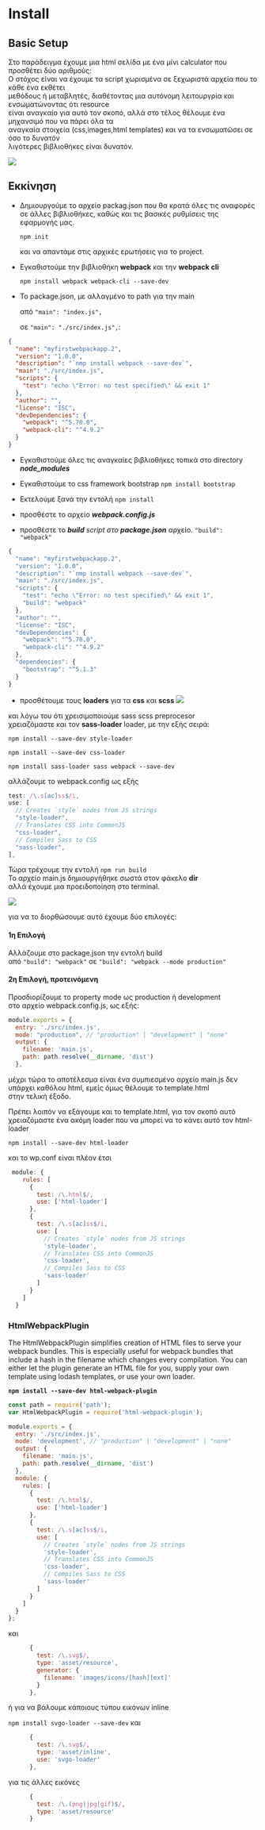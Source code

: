 # Install

## Basic Setup

Στο παράδειγμα έχουμε μια html σελίδα με ένα μίνι calculator που προσθέτει δύο αριθμούς:    
O στόχος είναι να έχουμε τα script χωρισμένα σε ξεχωριστά αρχεία που το κάθε ένα εκθέτει    
μεθόδους ή μεταβλητές, διαθέτοντας μια αυτόνομη λειτουργρία και ενσωματώνοντας ότι resource    
είναι αναγκαίο για αυτό τον σκοπό, αλλά στο τέλος θέλουμε ένα μηχανσιμό που να πάρει όλα τα    
αναγκαία στοιχεία (css,images,html templates) και να τα ενσωματώσει σε όσο το δυνατόν    
λιγότερες βιβλιοθήκες είναι δυνατόν.

![](./doc/index.png)

## Εκκίνηση
- Δημιουργούμε το αρχείο packag.json  που θα κρατά όλες τις αναφορές σε άλλες βιβλιοθήκες, 
  καθώς και τις βασικές ρυθμίσεις της εφαρμογής μας.

  `npm init`

  και να απαντάμε στις αρχικές ερωτήσεις για το project.

- Εγκαθιστούμε την βιβλιοθήκη **webpack** και την **webpack cli**

  `npm install webpack webpack-cli --save-dev`


- Το package.json, με αλλαγμένο το path για την main 

  από `"main": "index.js",` 

  σε `"main": "./src/index.js",`:

```json
{
  "name": "myfirstwebpackapp.2",
  "version": "1.0.0",
  "description": "`nmp install webpack --save-dev`",
  "main": "./src/index.js",
  "scripts": {
    "test": "echo \"Error: no test specified\" && exit 1"
  },
  "author": "",
  "license": "ISC",
  "devDependencies": {
    "webpack": "^5.70.0",
    "webpack-cli": "^4.9.2"
  }
}
```
- Εγκαθιστούμε όλες τις αναγκαίες βιβλιοθήκες τοπικά
στο directory ***node_modules***

- Εγκαθιστούμε το css framework bootstrap
`npm install bootstrap`

- Εκτελούμε ξανά την εντολή
`npm install`

- προσθέστε το αρχείο ***webpack.config.js***

- προσθέστε το ***build** script στο **package.json*** αρχείο.
   `"build": "webpack"`
```js
{
  "name": "myfirstwebpackapp.2",
  "version": "1.0.0",
  "description": "`nmp install webpack --save-dev`",
  "main": "./src/index.js",
  "scripts": {
    "test": "echo \"Error: no test specified\" && exit 1",
    "build": "webpack"
  },
  "author": "",
  "license": "ISC",
  "devDependencies": {
    "webpack": "^5.70.0",
    "webpack-cli": "^4.9.2"
  },
  "dependencies": {
    "bootstrap": "^5.1.3"
  }
}
```
- προσθέτουμε τους **loaders** για τα **css** και **scss**
![](./doc/wpcf-01.png)

και λόγω του ότι χρεισιμοποιούμε sass scss preprocesor  
χρειαζόμαστε και τον **sass-loader** loader, με την εξής σειρά:

`npm install --save-dev style-loader`

`npm install --save-dev css-loader`

`npm install sass-loader sass webpack --save-dev`

αλλάζουμε το webpack.config ως εξής

```js
test: /\.s[ac]ss$/i,
use: [
  // Creates `style` nodes from JS strings
  "style-loader",
  // Translates CSS into CommonJS
  "css-loader",
  // Compiles Sass to CSS
  "sass-loader",
],
```

Τώρα τρέχουμε την εντολή `npm run build`  
Το αρχείο main.js δημιουργήθηκε σωστά στον φάκελο **dir**  
αλλά έχουμε μια προειδοποίηση στο terminal.

![](./doc/wpcf-02.png)

για να το διορθώσουμε αυτό έχουμε δύο επιλογές:  

#### 1η Επιλογή
Αλλάζουμε στο package.json την εντολή build  
από `"build": "webpack"` σε `"build": "webpack --mode production"`

#### 2η Επιλογή, προτεινόμενη
Προσδιορίζουμε το property mode ως production ή development  
στο αρχείο webpack.config.js, ως εξής:

```js
module.exports = {
  entry: './src/index.js',
  mode: "production", // "production" | "development" | "none"
  output: {
    filename: 'main.js',
    path: path.resolve(__dirname, 'dist')
  },
```
μέχρι τώρα το αποτέλεσμα είναι ένα συμπιεσμένο αρχείο main.js
δεν υπάρχει καθόλου html, εμείς όμως θέλουμε το template.html  
στην τελική έξοδο.

Πρέπει λοιπόν να εξάγουμε και το template.html, για τον σκοπό αυτό  
χρειαζόμαστε ένα ακόμη loader που να μπορεί να το κάνει αυτό τον html-loader

`npm install --save-dev html-loader`

και το wp.conf είναι πλέον έτσι

```js
 module: {
    rules: [
      {
        test: /\.html$/,
        use: ['html-loader']
      },
      {
        test: /\.s[ac]ss$/i,
        use: [
          // Creates `style` nodes from JS strings
          'style-loader',
          // Translates CSS into CommonJS
          'css-loader',
          // Compiles Sass to CSS
          'sass-loader'
        ]
      }
    ]
  }
```  

### HtmlWebpackPlugin

The HtmlWebpackPlugin simplifies creation of HTML files to serve your webpack bundles. This is especially useful for webpack bundles that include a hash in the filename which changes every compilation. You can either let the plugin generate an HTML file for you, supply your own template using lodash templates, or use your own loader.

**`npm install --save-dev html-webpack-plugin`**

```js
const path = require('path');
var HtmlWebpackPlugin = require('html-webpack-plugin');

module.exports = {
  entry: './src/index.js',
  mode: 'development', // "production" | "development" | "none"
  output: {
    filename: 'main.js',
    path: path.resolve(__dirname, 'dist')
  },
  module: {
    rules: [
      {
        test: /\.html$/,
        use: ['html-loader']
      },
      {
        test: /\.s[ac]ss$/i,
        use: [
          // Creates `style` nodes from JS strings
          'style-loader',
          // Translates CSS into CommonJS
          'css-loader',
          // Compiles Sass to CSS
          'sass-loader'
        ]
      }
    ]
  }
};
```

και 
```js
      {
        test: /\.svg$/,
        type: 'asset/resource',
        generator: {
          filename: 'images/icons/[hash][ext]'
        }
      },
```
ή για να βάλουμε κάποιους τύπου εικόνων inline

`npm install svgo-loader --save-dev`
και
```js
      {
        test: /\.svg$/,
        type: 'asset/inline',
        use: 'svgo-loader'
      },
```
για τις άλλες εικόνες

```js
      {
        test: /\.(png|jpg|gif)$/,
        type: 'asset/resource'
      }
```      
